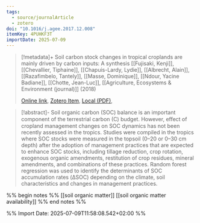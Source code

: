 ```yaml
---
tags:
  - source/journalArticle
  - zotero
doi: "10.1016/j.agee.2017.12.008"
itemKey: 4PUHKF3T
importDate: 2025-07-09
---
```

>[!metadata]+
> Soil carbon stock changes in tropical croplands are mainly driven by carbon inputs: A synthesis
> [[Fujisaki, Kenji]], [[Chevallier, Tiphaine]], [[Chapuis-Lardy, Lydie]], [[Albrecht, Alain]], [[Razafimbelo, Tantely]], [[Masse, Dominique]], [[Ndour, Yacine Badiane]], [[Chotte, Jean-Luc]], 
> [[Agriculture, Ecosystems & Environment (journal)]] (2018)
> 
> [Online link](https://linkinghub.elsevier.com/retrieve/pii/S0167880917305443), [Zotero Item](zotero://select/library/items/4PUHKF3T), [Local (PDF)](file://C:/Users/aburg/Documents/references/zotero/storage/4B2N4NKP/Fujisaki2018_Soilcarbon.pdf), 

>[!abstract]-
>Soil organic carbon (SOC) balance is an important component of the terrestrial carbon (C) budget. However, eﬀect of cropland management changes on SOC dynamics has not been recently assessed in the tropics. Studies were compiled in the tropics where SOC stocks were measured in the topsoil (0–20 or 0–30 cm depth) after the adoption of management practices that are expected to enhance SOC stocks, including tillage reduction, crop rotation, exogenous organic amendments, restitution of crop residues, mineral amendments, and combinations of these practices. Random forest regression was used to identify the determinants of SOC accumulation rates (ΔSOC) depending on the climate, soil characteristics and changes in management practices.

%% begin notes %%
[[soil organic matter]]
[[soil organic matter availability]]
%% end notes %%

%% Import Date: 2025-07-09T11:58:08.542+02:00 %%
